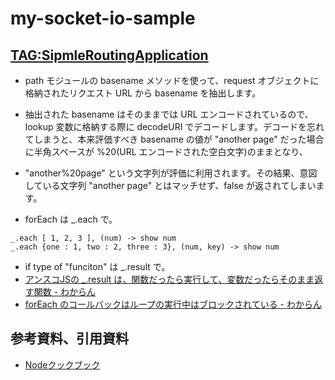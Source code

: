 # my-socket-io-sample

## [TAG:SipmleRoutingApplication](https://github.com/mori-dev/my-socket-io-sample/tree/SipmleRoutingApplication)

* path モジュールの basename メソッドを使って、request オブジェクトに格納されたリクエスト URL から basename を抽出します。
* 抽出された basename はそのままでは URL エンコードされているので、lookup 変数に格納する際に decodeURI でデコードします。デコードを忘れてしまうと、本来評価すべき basename の値が "another page" だった場合に半角スペースが %20(URL エンコードされた空白文字)のままとなり、
* "another%20page" という文字列が評価に利用されます。その結果、意図している文字列 "another page" とはマッチせず、false が返されてしまいます。

* forEach は _.each で。

```
_.each [ 1, 2, 3 ], (num) -> show num
_.each {one : 1, two : 2, three : 3}, (num, key) -> show num
```

* if type of "funciton" は _.result で。
* [アンスコJSの _.result は、関数だったら実行して、変数だったらそのまま返す関数 - わからん](http://d.hatena.ne.jp/kitokitoki/20131207/p2)
* [forEach のコールバックはループの実行中はブロックされている - わからん](http://d.hatena.ne.jp/kitokitoki/20131124/p1)

## 参考資料、引用資料

* [Nodeクックブック](http://www.oreilly.co.jp/books/9784873116068/)
